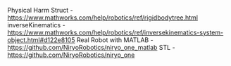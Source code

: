Physical Harm Struct - https://www.mathworks.com/help/robotics/ref/rigidbodytree.html
inverseKinematics - https://www.mathworks.com/help/robotics/ref/inversekinematics-system-object.html#d122e8105
Real Robot with MATLAB - https://github.com/NiryoRobotics/niryo_one_matlab
STL - https://github.com/NiryoRobotics/niryo_one
